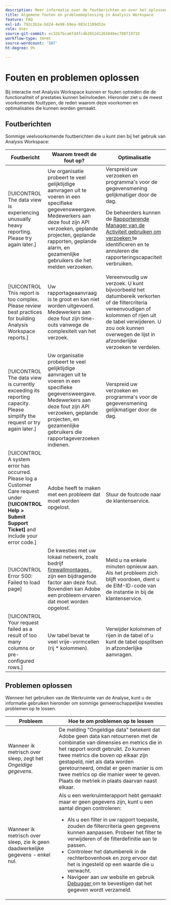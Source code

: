 ```yaml
---
description: Meer informatie over de foutberichten en over het oplossen van problemen in Adobe Analysis Workspace
title: Algemene fouten en probleemoplossing in Analysis Workspace
feature: FAQ
exl-id: 792c3b2e-bd24-4e98-b9ea-983c1189d52e
role: User
source-git-commit: ec32b7bca6fd4fc4b2652d1265048ec788f19718
workflow-type: tm+mt
source-wordcount: '507'
ht-degree: 9%

---
```


# Fouten en problemen oplossen

Bij interactie met Analysis Workspace kunnen er fouten optreden die de functionaliteit of prestaties kunnen beïnvloeden. Hieronder ziet u de meest voorkomende fouttypen, de reden waarom deze voorkomen en optimalisaties die kunnen worden gemaakt.

## Foutberichten

Sommige veelvoorkomende foutberichten die u kunt zien bij het gebruik van Analysis Workspace:

| Foutbericht | Waarom treedt de fout op? | Optimalisatie |
| --- | --- | --- |
| [!UICONTROL The data view is experiencing unusually heavy reporting. Please try again later.] | Uw organisatie probeert te veel gelijktijdige aanvragen uit te voeren in een specifieke gegevensweergave. Medewerkers aan deze fout zijn API verzoeken, geplande projecten, geplande rapporten, geplande alarm, en gezamenlijke gebruikers die het melden verzoeken. | Verspreid uw verzoeken en programma&#39;s voor de gegevensmening gelijkmatiger door de dag.<p>De beheerders kunnen de [ Rapporterende Manager van de Activiteit gebruiken om verzoeken ](/help/reporting-activity-manager/reporting-activity-overview.md) te identificeren en te annuleren die rapporteringscapaciteit verbruiken.</p> |
| [!UICONTROL This report is too complex. Please review best practices for building Analysis Workspace reports.] | Uw rapportageaanvraag is te groot en kan niet worden uitgevoerd. Medewerkers aan deze fout zijn time-outs vanwege de complexiteit van het verzoek. | Vereenvoudig uw verzoek. U kunt bijvoorbeeld het datumbereik verkorten of de filtercriteria vereenvoudigen of kolommen of rijen uit de tabel verwijderen. U zou ook kunnen overwegen de lijst in afzonderlijke verzoeken te verdelen. |
| [!UICONTROL The data view is currently exceeding its reporting capacity. Please simplify the request or try again later.] | Uw organisatie probeert te veel gelijktijdige aanvragen uit te voeren in een specifieke gegevensweergave. Medewerkers aan deze fout zijn API verzoeken, geplande projecten, en gezamenlijke gebruikers die rapportageverzoeken indienen. | Verspreid uw verzoeken en programma&#39;s voor de gegevensmening gelijkmatiger door de dag. |
| [!UICONTROL A system error has occurred. Please log a Customer Care request under **[!UICONTROL Help > Submit Support Ticket]** and include your error code.] | Adobe heeft te maken met een probleem dat moet worden opgelost. | Stuur de foutcode naar de klantenservice. |
| [!UICONTROL Error 500: Failed to load page] | De kwesties met uw lokaal netwerk, zoals bedrijf [ firewallmontages ](https://experienceleague.adobe.com/en/docs/analytics/technotes/ip-addresses), zijn een bijdragende factor aan deze fout. Bovendien kan Adobe een probleem ervaren dat moet worden opgelost. | Meld u na enkele minuten opnieuw aan. Als het probleem zich blijft voordoen, dient u de EIM-ID-code van de instantie in bij de klantenservice. |
| [!UICONTROL Your request failed as a result of too many columns or pre-configured rows.] | Uw tabel bevat te veel vrije-vormcellen (rij * kolommen). | Verwijder kolommen of rijen in de tabel of u kunt de tabel opsplitsen in afzonderlijke aanvragen. |


## Problemen oplossen

Wanneer het gebruiken van de Werkruimte van de Analyse, kunt u de informatie gebruiken hieronder om sommige gemeenschappelijke kwesties problemen op te lossen.

| Probleem | Hoe te om problemen op te lossen |
|---|---|
| Wanneer ik metrisch over sleep, zegt het *Ongeldige gegevens*. | De melding &quot;Ongeldige data&quot; betekent dat Adobe geen data kan retourneren met de combinatie van dimensies en metrics die in het rapport wordt gebruikt. Zo kunnen twee metrics die boven op elkaar zijn gestapeld, niet als data worden geretourneerd, omdat er geen manier is om twee metrics op die manier weer te geven. Plaats de metriek in plaats daarvan naast elkaar. |
| Wanneer ik metrisch over sleep, zie ik geen daadwerkelijke gegevens - enkel nul. | Als u een werkruimterapport hebt gemaakt maar er geen gegevens zijn, kunt u een aantal dingen controleren:<ul><li>Als u een filter in uw rapport toepaste, zouden de filtercriteria geen gegevens kunnen aanpassen. Probeer het filter te verwijderen of de filterdefinitie aan te passen.</li><li>Controleer het datumbereik in de rechterbovenhoek en zorg ervoor dat het is ingesteld op een waarde die u verwacht.</li><li>Navigeer aan uw website en gebruik [ Debugger ](https://experienceleague.adobe.com/docs/debugger/using/experience-cloud-debugger.html) om te bevestigen dat het gegeven wordt verzameld.</li></ul> |

